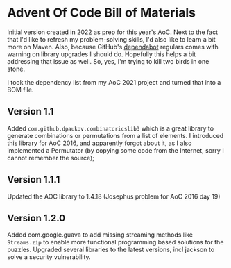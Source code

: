 # Advent Of Code Bill of Materials
Initial version created in 2022 as prep for this year's [AoC](https://adventofcode.com/). Next to the fact
that I'd like to refresh my problem-solving skills, I'd also like to learn a bit more on Maven. Also, because
GitHub's [dependabot](https://github.com/dependabot) regulars comes with warning on library upgrades I should
do. Hopefully this helps a bit addressing that issue as well. So, yes, I'm trying to kill two birds in one 
stone.

I took the dependency list from my AoC 2021 project and turned that into a BOM file. 

## Version 1.1
Added ```com.github.dpaukov.combinatoricslib3``` which is a great library to generate combinations or 
permutations from a list of elements. I introduced this library for AoC 2016, and apparently forgot about it, as I 
also implemented a Permutator (by copying some code from the Internet, sorry I cannot remember the source);

## Version 1.1.1
Updated the AOC library to 1.4.18 (Josephus problem for AoC 2016 day 19)

## Version 1.2.0
Added com.google.guava to add missing streaming methods like ```Streams.zip``` to enable more functional
programming based solutions for the puzzles.
Upgraded several libraries to the latest versions, incl jackson to solve a security vulnerability.
